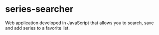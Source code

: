 # series-searcher
Web application developed in JavaScript that allows you to search, save and add series to a favorite list.

